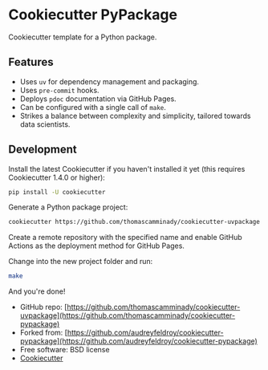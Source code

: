 # Cookiecutter PyPackage

Cookiecutter template for a Python package.

## Features

* Uses `uv` for dependency management and packaging.
* Uses `pre-commit` hooks.
* Deploys `pdoc` documentation via GitHub Pages.
* Can be configured with a single call of `make`.
* Strikes a balance between complexity and simplicity, tailored towards data scientists.

## Development

Install the latest Cookiecutter if you haven't installed it yet (this requires Cookiecutter 1.4.0 or higher):

```bash
pip install -U cookiecutter
```

Generate a Python package project:

```bash
cookiecutter https://github.com/thomascamminady/cookiecutter-uvpackage
```

Create a remote repository with the specified name and enable GitHub Actions as the deployment method for GitHub Pages.

Change into the new project folder and run:

```bash
make
```

And you're done!


* GitHub repo: [https://github.com/thomascamminady/cookiecutter-uvpackage](https://github.com/thomascamminady/cookiecutter-pypackage)
* Forked from: [https://github.com/audreyfeldroy/cookiecutter-pypackage](https://github.com/audreyfeldroy/cookiecutter-pypackage)
* Free software: BSD license
* [Cookiecutter](https://github.com/cookiecutter/cookiecutter)
